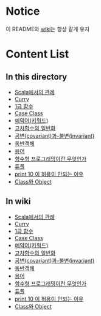 # Notice
  이 README와 [wiki](../../../wiki)는 항상 같게 유지 

# Content List
## In this directory
- [Scala에서의 관례](Scala%20Convention.md)
- [Curry](http://loustler.io/2016/10/30/scala_partial_application/)
- [1급 함수](First%20Class.md)
- [Case Class](Case%20Class.md)
- [예약어(키워드)](keyword.md)
- [고차함수의 일반화](HOF(Higher%20Order%20Function).md)
- [공변(covariant)과-불변(invariant)](convariant%20and%20invariant.md)
- [동반객체](Companion%20Object.md)
- [용어](term.md)
- [함수형 프로그래밍이란 무엇인가](what%20is%20functional%20programming.md)
- [튜플](tuple.md)
- [print 10 이 허용이 안되는 이유](Not%20Allow%20println%2010.md)
- [Class와 Object](Class%20and%20Object.md)

## In wiki
- [Scala에서의 관례](Scala에서의-관례)
- [Curry](http://loustler.io/2016/10/30/scala_partial_application/)
- [1급 함수](First-Class)
- [Case Class](Case-Class)
- [예약어(키워드)](keyword)
- [고차함수의 일반화](고차함수-일반화)
- [공변(covariant)과-불변(invariant)](공변(covariant)과-불변(invariant))
- [동반객체](동반-객체)
- [용어](용어)
- [함수형 프로그래밍이란 무엇인가](함수형-프로그래밍이란-무엇인가%3F)
- [튜플](Tuple)
- [print 10 이 허용이 안되는 이유](println-10-이-허용되지-않는-이유)
- [Class와 Object](Class-and-Object)